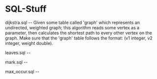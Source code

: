 SQL-Stuff
=========

dijkstra.sql  -- Given some table called 'graph' which represents an undirected, weighted graph; this algorithm reads 
                 some vertex as a parameter, then calculates the shortest path to every other vertex on the graph. Make 
                 sure that the 'graph' table follows the format: (v1 integer, v2 integer, weight double).

leaves.sql    -- 

mark.sql      --

max_occur.sql --
